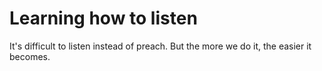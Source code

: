 # Learning how to listen  
It's difficult to listen instead of preach. But the more we do it, the easier it becomes.  

